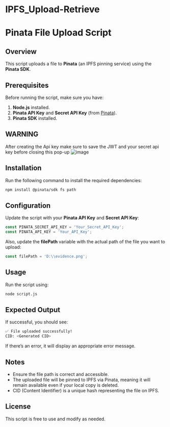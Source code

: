 # IPFS_Upload-Retrieve
# Pinata File Upload Script

## Overview
This script uploads a file to **Pinata** (an IPFS pinning service) using the **Pinata SDK**.

## Prerequisites
Before running the script, make sure you have:
1. **Node.js** installed.
2. **Pinata API Key** and **Secret API Key** (from [Pinata](https://www.pinata.cloud)).
3. **Pinata SDK** installed.

## WARNING 
After creating the Api key make sure to save the JWT and your secret api key before closing this pop-up
![image](https://github.com/user-attachments/assets/b524ee17-9581-4ffb-8439-d0f9914bc94c)


## Installation
Run the following command to install the required dependencies:
```sh
npm install @pinata/sdk fs path
```

## Configuration
Update the script with your **Pinata API Key** and **Secret API Key**:
```js
const PINATA_SECRET_API_KEY = 'Your_Secret_API_Key';
const PINATA_API_KEY = 'Your_API_Key';
```

Also, update the **filePath** variable with the actual path of the file you want to upload:
```js
const filePath = 'D:\\evidence.png';
```

## Usage
Run the script using:
```sh
node script.js
```

## Expected Output
If successful, you should see:
```sh
✅ File uploaded successfully!
CID: <Generated CID>
```
If there’s an error, it will display an appropriate error message.

## Notes
- Ensure the file path is correct and accessible.
- The uploaded file will be pinned to IPFS via Pinata, meaning it will remain available even if your local copy is deleted.
- CID (Content Identifier) is a unique hash representing the file on IPFS.

## License
This script is free to use and modify as needed.

